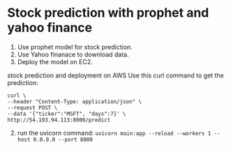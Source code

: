 # Stock prediction with prophet and yahoo finance
1. Use prophet model for stock prediction.
2. Use Yahoo finanace to download data.
3. Deploy the model on EC2.

stock prediction and deployment on AWS
Use this curl command to get the prediction:

    curl \
    --header "Content-Type: application/json" \
    --request POST \
    --data '{"ticker":"MSFT", "days":7}' \
    http://54.193.94.113:8000/predict

2. run the uvicorn command:
`uvicorn main:app --reload --workers 1 --host 0.0.0.0 --port 8000`